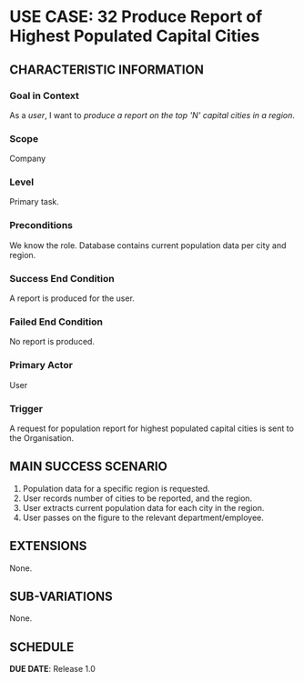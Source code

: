 # USE CASE: 32 Produce Report of Highest Populated Capital Cities

## CHARACTERISTIC INFORMATION

### Goal in Context

As a *user*, I want to *produce a report on the top 'N' capital cities in a region*.

### Scope

Company

### Level

Primary task.

### Preconditions

We know the role.  Database contains current population data per city and region.

### Success End Condition

A report is produced for the user.

### Failed End Condition

No report is produced.

### Primary Actor

User

### Trigger

A request for population report for highest populated capital cities is sent to the Organisation.

## MAIN SUCCESS SCENARIO

1. Population data for a specific region is requested.
2. User records number of cities to be reported, and the region.
2. User extracts current population data for each city in the region.
3. User passes on the figure to the relevant department/employee.

## EXTENSIONS

None.

## SUB-VARIATIONS

None.

## SCHEDULE

**DUE DATE**: Release 1.0